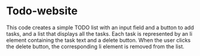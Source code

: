 # Todo-website
This code creates a simple TODO list with an input field and a button to add tasks, and a list that displays all the tasks. Each task is represented by an li element containing the task text and a delete button. When the user clicks the delete button, the corresponding li element is removed from the list.
